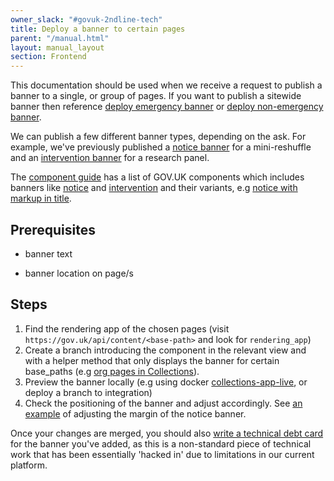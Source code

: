 ```yaml
---
owner_slack: "#govuk-2ndline-tech"
title: Deploy a banner to certain pages
parent: "/manual.html"
layout: manual_layout
section: Frontend
---
```


This documentation should be used when we receive a request to publish a banner
to a single, or group of pages. If you want to publish a sitewide banner then
reference [deploy emergency banner][emergency-banner] or [deploy non-emergency
banner][non-emergency-banner].

We can publish a few different banner types, depending on the ask. For example,
we've previously published a [notice banner][notice-banner] for a
mini-reshuffle and an [intervention banner][intervention-banner] for a research
panel.

The [component guide][component-guide] has a list of GOV.UK components which
includes banners like [notice][notice] and [intervention][intervention] and
their variants, e.g [notice with markup in title][notice-markup].

## Prerequisites

* banner text

* banner location on page/s

## Steps

1. Find the rendering app of the chosen pages (visit `https://gov.uk/api/content/<base-path>` and look for `rendering_app`)
1. Create a branch introducing the component in the relevant view and with a helper method that only displays the banner for certain base_paths (e.g [org pages in Collections][notice-banner]).
1. Preview the banner locally (e.g using docker [collections-app-live][collections-live], or deploy a branch to integration)
1. Check the positioning of the banner and adjust accordingly. See [an example][notice-margin] of adjusting the margin of the notice banner.

Once your changes are merged, you should also [write a technical debt
card][tech-debt-board] for the banner you've added, as this is a non-standard
piece of technical work that has been essentially 'hacked in' due to
limitations in our current platform.

[collections-live]: https://github.com/alphagov/govuk-docker/blob/main/projects/collections/docker-compose.yml#L41
[component-guide]: https://components.publishing.service.gov.uk/component-guide/intervention
[emergency-banner]: https://docs.publishing.service.gov.uk/manual/emergency-publishing.html
[intervention]: https://components.publishing.service.gov.uk/component-guide/intervention
[intervention-banner]: https://github.com/alphagov/collections/pull/3046
[non-emergency-banner]: https://docs.publishing.service.gov.uk/manual/global-banner.html
[notice]: https://components.publishing.service.gov.uk/component-guide/notice
[notice-banner]: https://github.com/alphagov/collections/pull/3172/files
[notice-margin]: https://github.com/alphagov/government-frontend/blob/8e8b10768c360c3c10b2f013086de2455e155040/app/views/content_items/corporate_information_page.html.erb#L8-L12
[notice-markup]: https://components.publishing.service.gov.uk/component-guide/notice/with_markup_in_the_title
[tech-debt-board]: https://trello.com/b/oPnw6v3r/govuk-tech-debt
